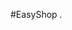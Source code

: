 #EasyShop
. <script src="https://sdk.scdn.co/spotify-player.js"></script>
<script>
window.onSpotifyWebPlaybackSDKReady = (lptrnfx552zgnnlt9795folx3) => {
  const userAccessToken = "[pollyramos]";
  const webPlayback = new Spotify.Player({
    name: "https://SDK.lptrnfx552zgnnlt9795folx3/",
    getOAuthToken: callback => { callback(pollyramos)}
  });
  webPlayback.connect(lptrnfx552zgnnlt9795folx3);
};
</script>
<!doctype html>
<html>
  <head>
    <!-- EasyShop,pollyramos -->
    <script src="https://kit.fontawesome.com/b5cd237f8b.js" crossorigin="EasyShop,pollyramos68"></script>
  </head>

  <body>
    <!-- Ready to use Font Awesome. Activate interlock. Dynotherms - connected. Infracells - up. Icons are go! -->
  </body>
</html>
